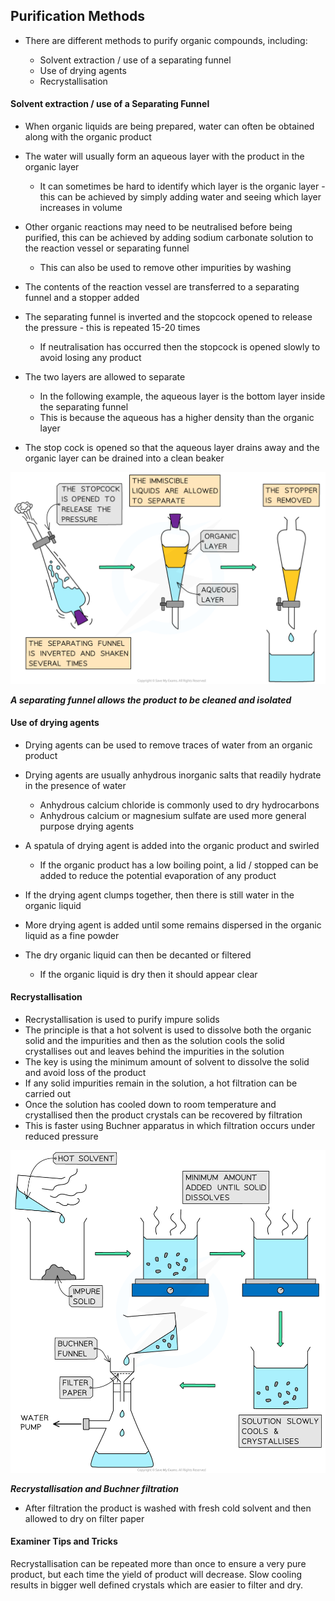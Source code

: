 Purification Methods
--------------------

* There are different methods to purify organic compounds, including:

  + Solvent extraction / use of a separating funnel
  + Use of drying agents
  + Recrystallisation

#### Solvent extraction / use of a Separating Funnel

* When organic liquids are being prepared, water can often be obtained along with the organic product
* The water will usually form an aqueous layer with the product in the organic layer

  + It can sometimes be hard to identify which layer is the organic layer - this can be achieved by simply adding water and seeing which layer increases in volume
* Other organic reactions may need to be neutralised before being purified, this can be achieved by adding sodium carbonate solution to the reaction vessel or separating funnel

  + This can also be used to remove other impurities by washing

* The contents of the reaction vessel are transferred to a separating funnel and a stopper added
* The separating funnel is inverted and the stopcock opened to release the pressure - this is repeated 15-20 times

  + If neutralisation has occurred then the stopcock is opened slowly to avoid losing any product
* The two layers are allowed to separate

  + In the following example, the aqueous layer is the bottom layer inside the separating funnel
  + This is because the aqueous has a higher density than the organic layer
* The stop cock is opened so that the aqueous layer drains away and the organic layer can be drained into a clean beaker

![Separation of ethyl ethanoate, downloadable AS & A Level Chemistry revision notes](8.3.2-Separation-of-ethyl-ethanoate.png)

*<b>A separating funnel allows the product to be cleaned and isolated</b>*

#### Use of drying agents

* Drying agents can be used to remove traces of water from an organic product
* Drying agents are usually anhydrous inorganic salts that readily hydrate in the presence of water

  + Anhydrous calcium chloride is commonly used to dry hydrocarbons
  + Anhydrous calcium or magnesium sulfate are used more general purpose drying agents
* A spatula of drying agent is added into the organic product and swirled

  + If the organic product has a low boiling point, a lid / stopped can be added to reduce the potential evaporation of any product
* If the drying agent clumps together, then there is still water in the organic liquid
* More drying agent is added until some remains dispersed in the organic liquid as a fine powder
* The dry organic liquid can then be decanted or filtered

  + If the organic liquid is dry then it should appear clear

#### Recrystallisation

* Recrystallisation is used to purify impure solids
* The principle is that a hot solvent is used to dissolve both the organic solid and the impurities and then as the solution cools the solid crystallises out and leaves behind the impurities in the solution
* The key is using the minimum amount of solvent to dissolve the solid and avoid loss of the product
* If any solid impurities remain in the solution, a hot filtration can be carried out
* Once the solution has cooled down to room temperature and crystallised then the product crystals can be recovered by filtration
* This is faster using Buchner apparatus in which filtration occurs under reduced pressure

![Recrystallisation and Buchner filtration, downloadable AS & A Level Chemistry revision notes](8.3.1-Recrystallisation-and-Buchner-filtration.png)

*<b>Recrystallisation and Buchner filtration </b>*

* After filtration the product is washed with fresh cold solvent and then allowed to dry on filter paper

#### Examiner Tips and Tricks

Recrystallisation can be repeated more than once to ensure a very pure product, but each time the yield of product will decrease. Slow cooling results in bigger well defined crystals which are easier to filter and dry.